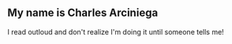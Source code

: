 ## My name is Charles Arciniega

I read outloud and don't realize I'm doing it until someone tells me!